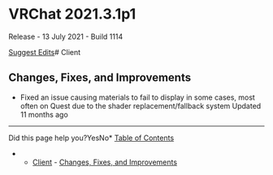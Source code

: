 # VRChat 2021.3.1p1

Release - 13 July 2021 - Build 1114

[Suggest Edits](/edit/vrchat-202131p1)# Client


## Changes, Fixes, and Improvements


* Fixed an issue causing materials to fail to display in some cases, most often on Quest due to the shader replacement/fallback system
Updated 11 months ago 



---

Did this page help you?YesNo* [Table of Contents](#)
* + [Client](#client)
		- [Changes, Fixes, and Improvements](#changes-fixes-and-improvements)
